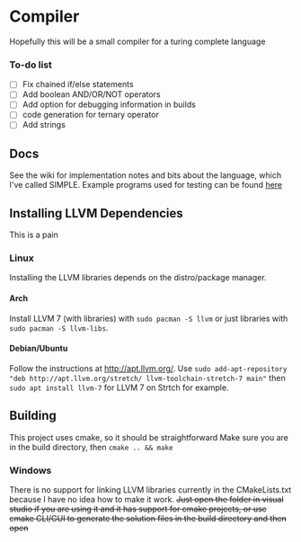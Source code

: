 # Compiler
Hopefully this will be a small compiler for a turing complete language

### To-do list
 - [ ] Fix chained if/else statements
 - [ ] Add boolean AND/OR/NOT operators
 - [ ] Add option for debugging information in builds
 - [ ] code generation for ternary operator
 - [ ] Add strings

## Docs
See the wiki for implementation notes and bits about the language, which I've called SIMPLE.  Example programs used for testing can be found [here](tests/Test%20programs)

## Installing LLVM Dependencies
This is a pain
### Linux
Installing the LLVM libraries depends on the distro/package manager.
#### Arch
Install LLVM 7 (with libraries) with `sudo pacman -S llvm` or just libraries with `sudo pacman -S llvm-libs`.
#### Debian/Ubuntu
Follow the instructions at http://apt.llvm.org/.
Use `sudo add-apt-repository "deb http://apt.llvm.org/stretch/ llvm-toolchain-stretch-7 main"` then `sudo apt install llvm-7` for LLVM 7 on Strtch for example.

## Building
This project uses cmake, so it should be straightforward
Make sure you are in the build directory, then `cmake .. && make`

### Windows
There is no support for linking LLVM libraries currently in the CMakeLists.txt because I have no idea how to make it work.
~~Just open the folder in visual studio if you are using it and it has support for cmake projects, or use cmake CLI/GUI to generate the solution files in the build directory and then open~~

